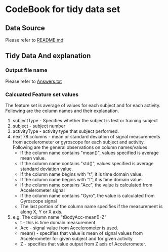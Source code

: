 # CodeBook for tidy data set
## Data Source
Please refer to [README.md](https://github.com/rsamban/RameshS_coursera_GettingAndCleaningData/blob/master/README.md)
## Tidy Data And explanation
### Output file name
Please refer to [Answers.txt](https://github.com/rsamban/RameshS_coursera_GettingAndCleaningData/blob/master/Answer.txt)
### Calcuated Feature set values
The feature set is average of values for each subject and for each activity. Following are the column names and their explanation.

1. subjectType - Specifies whether the subject is test or training subject
2. subject - subject number
3. activityType - activity type that subject performed.
4. next 78 columns - mean or standard deviation of signal measurements from accelerometer or gyroscope for each subject and activity. Following are the general observations on column names/values
     * If the column name contains "mean()", values specified is average mean value.
     * If the column name contains "std()", values specified is average standard deviation value.
     * If the column name begins with "t", it is time domain value.
     * If the column name begins with "f", it is time domain value.
     * If the column name contains "Acc", the value is calculated from Accelerometer signal
     * If the column name contains "Gyro", the value is calculated from Gyroscope signal
	* The last portion of the column name specifies if the measurement is along X, Y or X axis.
5. e.g: The column name "tBodyAcc-mean()-Z" 
     * t - this is time domain measurement
     * Acc - signal value from Accelerometer is used.
     * mean() - specifies that value is mean of signal values from Accelerometer for given subject and for given activity
     * Z - specifies that value output from Z axis of Accelerometer.